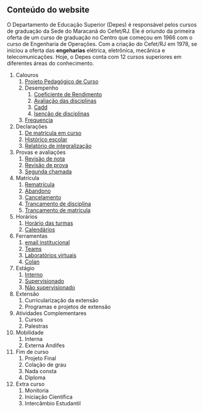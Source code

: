 ## Conteúdo do website

O Departamento de Educação Superior (Depes) é responsável pelos cursos de graduação da Sede do Maracanã do Cefet/RJ. Ele é oriundo da primeira oferta de um curso de graduação no Centro que começou em 1966 com o curso de Engenharia de Operações. Com a criação do Cefet/RJ em 1978, se iniciou a oferta das **engeharias** elétrica, eletrônica, mecânica e telecomunicações. Hoje, o Depes conta com 12 cursos superiores em diferentes áreas do conhecimento.

1. Calouros
   1. [Projeto Pedagógico de Curso](pages/PPC.md)
   2. Desempenho
      1. [Coeficiente de Rendimento](pages/CR.md)
      2. [Avaliação das disciplinas](pages/avaliacao.md)
      3. [Cadd](pages/cadd.md)
      4. [Isenção de disciplinas](pages/isencao.md)
   3. [Frequencia](pages/frequencia.md) 
2. Declarações
   1. [De matrícula em curso](pages/decmat.md)
   2. [Histórico escolar](pages/hist.md)
   3. [Relatório de integralização](pages/integralizacao.md)
3. Provas e avaliações
   1. [Revisão de nota](pages/revisao_de_nota.md)
   2. [Revisão de prova](pages/revisao_de_prova.md)
   3. [Segunda chamada](pages/segunda_chamada.md)
4. Matrícula
   1. [Rematrícula](pages/rematricula.md)
   2. [Abandono](pages/abandono.md)
   3. [Cancelamento](pages/cancelamento.md)
   4. [Trancamento de disciplina](pages/trancdisciplina.md)
   5. [Trancamento de matrícula](pages/trancmatricula.md)
5. Horários
   1. [Horário das turmas](pages/horario.md)
   2. [Calendários](calendarios.md)
6. Ferramentas
   1. [email institucional](pages/email.md)
   2. [Teams](pages/teams.md)
   3. [Laboratórios virtuais](laboratorios_virtuais.md)
   4. [Colan](colan.md)
7. Estágio
   1. [Interno](pages/estagio_interno.md)
   2. [Supervisionado](pages/estagio_supervisionado.md)
   3. [Não supervisionado](pages/estagio_nao_supervisionado.md)
8. Extensão
   1. Curricularização da extensão
   2. Programas e projetos de extensão
9. Atividades Complementares
   1. Cursos
   2. Palestras
10. Mobilidade
    1. Interna
    2. Externa Andifes
11. Fim de curso
    1. Projeto Final
    2. Colação de grau
    3. Nada consta
    4. Diploma
12. Extra curso
    1. Monitoria
    2. Iniciação Científica
    3. Intercâmbio Estudantil

